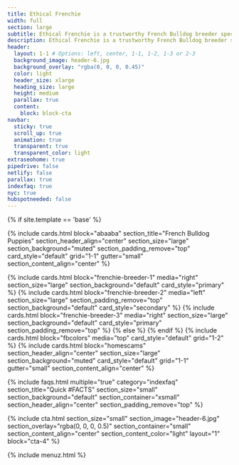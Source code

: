 ```yaml
---
title: Ethical Frenchie
width: full
section: large
subtitle: Ethical Frenchie is a trustworthy French Bulldog breeder specializing in raising healthy, happy, and loving Frenchies. Experience the difference of our ethical approach to breeding.
description: Ethical Frenchie is a trustworthy French Bulldog breeder specializing in raising healthy, happy, and loving Frenchies. Experience the difference of our ethical approach to breeding.
header:
  layout: 1-1 # Options: left, center, 1-1, 1-2, 1-3 or 2-3
  background_image: header-6.jpg
  background_overlay: "rgba(0, 0, 0, 0.45)"
  color: light
  header_size: xlarge
  heading_size: large
  height: medium
  parallax: true
  content:
    block: block-cta
navbar:
  sticky: true
  scroll_up: true
  animation: true
  transparent: true
  transparent_color: light
extraseohome: true
pipedrive: false
netlify: false
parallax: true
indexfaq: true
nyc: true
hubspotneeded: false
---
```


{% if site.template == 'base' %}

{% include cards.html 
  block="abaaba" 
  section_title="French Bulldog Puppies"
  section_header_align="center"
  section_size="large"
  section_background="muted"
  section_padding_remove="top"
  card_style="default"
  grid="1-1"
  gutter="small"
  section_content_align="center"
%}
<script src="https://static.elfsight.com/platform/platform.js" data-use-service-core defer></script>
<div class="elfsight-app-3bf3cf5c-9354-439d-abc2-358215056e8d" data-elfsight-app-lazy></div>


{% include cards.html 
  block="frenchie-breeder-1" 
  media="right" 
  section_size="large"
  section_background="default"
  card_style="primary"
%}
{% include cards.html 
  block="frenchie-breeder-2" 
  media="left" 
  section_size="large"
  section_padding_remove="top"
  section_background="default"
  card_style="secondary"
%}
{% include cards.html 
  block="frenchie-breeder-3" 
  media="right" 
  section_size="large"
  section_background="default"
  card_style="primary"
  section_padding_remove="top"
%}
{% else %}
{% endif %}
{% include cards.html 
  block="fbcolors" 
  media="top" 
  card_style="default"
  grid="1-2"
%}
{% include cards.html 
  block="homescams" 
  section_header_align="center"
  section_size="large"
  section_background="muted"
  card_style="default"
  grid="1-1"
  gutter="small"
  section_content_align="center"
%}

{% include faqs.html 
  multiple="true" 
  category="indexfaq" 
  section_title="Quick #FACTS" 
  section_size="small"
  section_background="default"
  section_container="xsmall"
  section_header_align="center"
  section_padding_remove="top"
%}

{% include cta.html 
    section_size="small"
    section_image="header-6.jpg"
    section_overlay="rgba(0, 0, 0, 0.5)"
    section_container="small"
    section_content_align="center"
    section_content_color="light"
    layout="1"
    block="cta-4"
  %}


{% include menuz.html %}